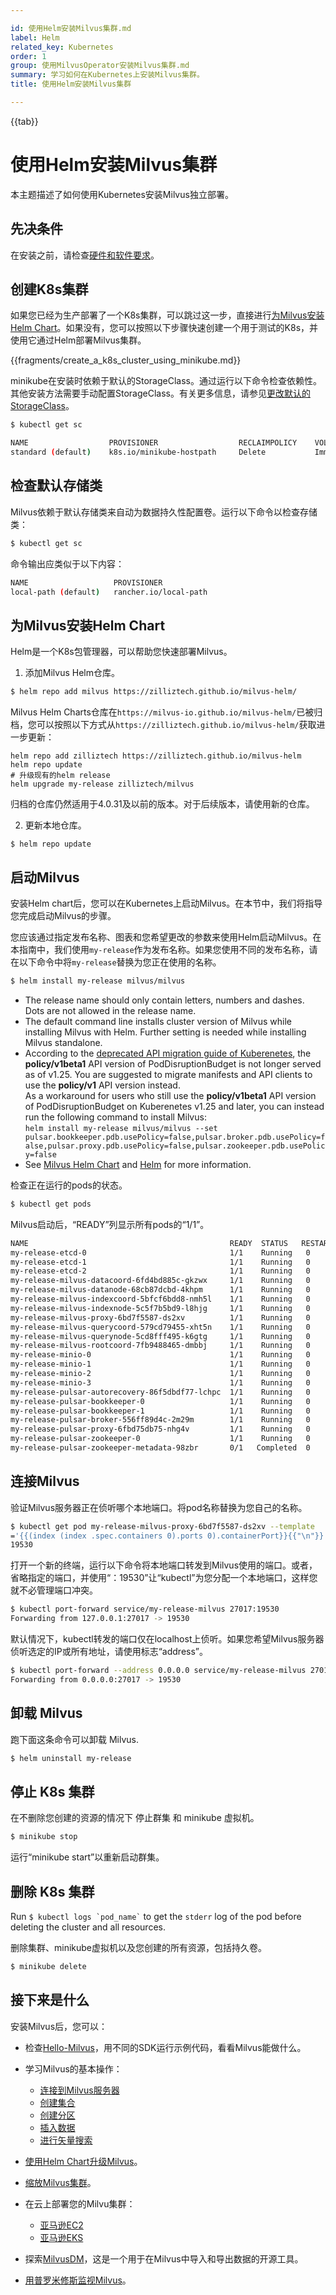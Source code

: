 ```yaml
---

id: 使用Helm安装Milvus集群.md
label: Helm
related_key: Kubernetes
order: 1
group: 使用MilvusOperator安装Milvus集群.md
summary: 学习如何在Kubernetes上安装Milvus集群。
title: 使用Helm安装Milvus集群

---
```


{{tab}}

# 使用Helm安装Milvus集群

本主题描述了如何使用Kubernetes安装Milvus独立部署。

## 先决条件

在安装之前，请检查[硬件和软件要求](../prerequisite-helm.md)。

## 创建K8s集群

如果您已经为生产部署了一个K8s集群，可以跳过这一步，直接进行[为Milvus安装Helm Chart](install_cluster-helm.md#为Milvus安装Helm-Chart)。如果没有，您可以按照以下步骤快速创建一个用于测试的K8s，并使用它通过Helm部署Milvus集群。

{{fragments/create_a_k8s_cluster_using_minikube.md}}

minikube在安装时依赖于默认的StorageClass。通过运行以下命令检查依赖性。其他安装方法需要手动配置StorageClass。有关更多信息，请参见[更改默认的StorageClass](https://kubernetes.io/docs/tasks/administer-cluster/change-default-storage-class/)。

```bash
$ kubectl get sc
```

```bash
NAME                  PROVISIONER                  RECLAIMPOLICY    VOLUMEBIINDINGMODE    ALLOWVOLUMEEXPANSION     AGE
standard (default)    k8s.io/minikube-hostpath     Delete           Immediate             false                    3m36s
```

## 检查默认存储类

Milvus依赖于默认存储类来自动为数据持久性配置卷。运行以下命令以检查存储类：

```bash
$ kubectl get sc
```

命令输出应类似于以下内容：

```bash
NAME                   PROVISIONER                                     RECLAIMPOLICY   VOLUMEBINDINGMODE      ALLOWVOLUMEEXPANSION   AGE
local-path (default)   rancher.io/local-path                           Delete          WaitForFirstConsumer   false                  461d
```

## 为Milvus安装Helm Chart

Helm是一个K8s包管理器，可以帮助您快速部署Milvus。

1. 添加Milvus Helm仓库。

```bash
$ helm repo add milvus https://zilliztech.github.io/milvus-helm/
```

<div class="alert note">

Milvus Helm Charts仓库在`https://milvus-io.github.io/milvus-helm/`已被归档，您可以按照以下方式从`https://zilliztech.github.io/milvus-helm/`获取进一步更新：

```shell
helm repo add zilliztech https://zilliztech.github.io/milvus-helm
helm repo update
# 升级现有的helm release
helm upgrade my-release zilliztech/milvus
```

归档的仓库仍然适用于4.0.31及以前的版本。对于后续版本，请使用新的仓库。

</div>

2. 更新本地仓库。

```
$ helm repo update
```

## 启动Milvus

安装Helm chart后，您可以在Kubernetes上启动Milvus。在本节中，我们将指导您完成启动Milvus的步骤。

您应该通过指定发布名称、图表和您希望更改的参数来使用Helm启动Milvus。在本指南中，我们使用<code>my-release</code>作为发布名称。如果您使用不同的发布名称，请在以下命令中将<code>my-release</code>替换为您正在使用的名称。

```bash
$ helm install my-release milvus/milvus
```

<div class="alert note">
  <ul>
    <li>The release name should only contain letters, numbers and dashes. Dots are not allowed in the release name.</li>
    <li>The default command line installs cluster version of Milvus while installing Milvus with Helm. Further setting is needed while installing Milvus standalone.</li>
    <li>According to the <a href="https://kubernetes.io/docs/reference/using-api/deprecation-guide/#v1-25">deprecated API migration guide of Kuberenetes</a>, the <b>policy/v1beta1</b> API version of PodDisruptionBudget is not longer served as of v1.25. You are suggested to migrate manifests and API clients to use the <b>policy/v1</b> API version instead. <br>As a workaround for users who still use the <b>policy/v1beta1</b> API version of PodDisruptionBudget on Kuberenetes v1.25 and later, you can instead run the following command to install Milvus:<br>
    <code>helm install my-release milvus/milvus --set pulsar.bookkeeper.pdb.usePolicy=false,pulsar.broker.pdb.usePolicy=false,pulsar.proxy.pdb.usePolicy=false,pulsar.zookeeper.pdb.usePolicy=false</code></li> 
    <li>See <a href="https://artifacthub.io/packages/helm/milvus/milvus">Milvus Helm Chart</a> and <a href="https://helm.sh/docs/">Helm</a> for more information.</li>
  </ul>
</div>

检查正在运行的pods的状态。

```bash
$ kubectl get pods
```

Milvus启动后，“READY”列显示所有pods的“1/1”。

```bash
NAME                                             READY  STATUS   RESTARTS  AGE
my-release-etcd-0                                1/1    Running   0        3m23s
my-release-etcd-1                                1/1    Running   0        3m23s
my-release-etcd-2                                1/1    Running   0        3m23s
my-release-milvus-datacoord-6fd4bd885c-gkzwx     1/1    Running   0        3m23s
my-release-milvus-datanode-68cb87dcbd-4khpm      1/1    Running   0        3m23s
my-release-milvus-indexcoord-5bfcf6bdd8-nmh5l    1/1    Running   0        3m23s
my-release-milvus-indexnode-5c5f7b5bd9-l8hjg     1/1    Running   0        3m24s
my-release-milvus-proxy-6bd7f5587-ds2xv          1/1    Running   0        3m24s
my-release-milvus-querycoord-579cd79455-xht5n    1/1    Running   0        3m24s
my-release-milvus-querynode-5cd8fff495-k6gtg     1/1    Running   0        3m24s
my-release-milvus-rootcoord-7fb9488465-dmbbj     1/1    Running   0        3m23s
my-release-minio-0                               1/1    Running   0        3m23s
my-release-minio-1                               1/1    Running   0        3m23s
my-release-minio-2                               1/1    Running   0        3m23s
my-release-minio-3                               1/1    Running   0        3m23s
my-release-pulsar-autorecovery-86f5dbdf77-lchpc  1/1    Running   0        3m24s
my-release-pulsar-bookkeeper-0                   1/1    Running   0        3m23s
my-release-pulsar-bookkeeper-1                   1/1    Running   0        98s
my-release-pulsar-broker-556ff89d4c-2m29m        1/1    Running   0        3m23s
my-release-pulsar-proxy-6fbd75db75-nhg4v         1/1    Running   0        3m23s
my-release-pulsar-zookeeper-0                    1/1    Running   0        3m23s
my-release-pulsar-zookeeper-metadata-98zbr       0/1   Completed  0        3m24s
```

## 连接Milvus

验证Milvus服务器正在侦听哪个本地端口。将pod名称替换为您自己的名称。

```bash
$ kubectl get pod my-release-milvus-proxy-6bd7f5587-ds2xv --template
='{{(index (index .spec.containers 0).ports 0).containerPort}}{{"\n"}}'
19530
```

打开一个新的终端，运行以下命令将本地端口转发到Milvus使用的端口。或者，省略指定的端口，并使用“：19530”让“kubectl”为您分配一个本地端口，这样您就不必管理端口冲突。

```bash
$ kubectl port-forward service/my-release-milvus 27017:19530
Forwarding from 127.0.0.1:27017 -> 19530
```

默认情况下，kubectl转发的端口仅在localhost上侦听。如果您希望Milvus服务器侦听选定的IP或所有地址，请使用标志“address”。

```bash
$ kubectl port-forward --address 0.0.0.0 service/my-release-milvus 27017:19530
Forwarding from 0.0.0.0:27017 -> 19530
```

## 卸载 Milvus

跑下面这条命令可以卸载 Milvus.

```bash
$ helm uninstall my-release
```

## 停止 K8s 集群

在不删除您创建的资源的情况下 停止群集 和 minikube 虚拟机。

```bash
$ minikube stop
```

运行“minikube start”以重新启动群集。

## 删除 K8s 集群

<div class="alert note">
Run <code>$ kubectl logs `pod_name`</code> to get the <code>stderr</code> log of the pod before deleting the cluster and all resources.
</div>

删除集群、minikube虚拟机以及您创建的所有资源，包括持久卷。

```bash
$ minikube delete
```

## 接下来是什么

安装Milvus后，您可以：

- 检查[Hello-Milvus](example_code.md)，用不同的SDK运行示例代码，看看Milvus能做什么。

- 学习Milvus的基本操作：
  - [连接到Milvus服务器](manage_connection.md)
  - [创建集合](Create_collection.md)
  - [创建分区](Create_partition.md)
  - [插入数据](Insert_data.md)
  - [进行矢量搜索](search.md)

- [使用Helm Chart升级Milvus](Upgrade_Milvus_cluster-Helm.md)。
- [缩放Milvus集群](scaleout.md)。
- 在云上部署您的Milvu集群：
  - [亚马逊EC2](aws.md)
  - [亚马逊EKS](EKS.md)
- 探索[MilvusDM](migrate_overview.md)，这是一个用于在Milvus中导入和导出数据的开源工具。
- [用普罗米修斯监视Milvus](Monitor.md)。
